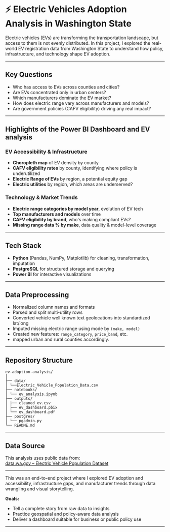 # ⚡ Electric Vehicles Adoption Analysis in Washington State

Electric vehicles (EVs) are transforming the transportation landscape, but access to them is not evenly distributed. In this project, I explored the real-world EV registration data from Washington State to understand how policy, infrastructure, and technology shape EV adoption.

---

## Key Questions

- Who has access to EVs across counties and cities?
- Are EVs concentrated only in urban centers?
- Which manufacturers dominate the EV market?
- How does electric range vary across manufacturers and models?
- Are government policies (CAFV eligibility) driving any real impact?

---

## Highlights of the Power BI Dashboard and EV analysis

### EV Accessibility & Infrastructure

- **Choropleth map** of EV density by county  
- **CAFV eligibility rates** by county, identifying where policy is underutilized  
- **Electric Range of EVs** by region, a potential equity gap  
- **Electric utilities** by region, which areas are underserved?

### Technology & Market Trends

- **Electric range categories by model year**, evolution of EV tech  
- **Top manufacturers and models** over time 
- **CAFV eligibility by brand**, who's making compliant EVs?  
- **Missing range data % by make**, data quality & model-level coverage

---

## Tech Stack

- **Python** (Pandas, NumPy, Matplotlib) for cleaning, transformation, imputation  
- **PostgreSQL** for structured storage and querying  
- **Power BI** for interactive visualizations  

---

## Data Preprocessing

- Normalized column names and formats  
- Parsed and split multi-utility rows  
- Converted vehicle well known text geolocations into standardized lat/long  
- Imputed missing electric range using mode by `(make, model)`  
- Created new features: `range_category`, `price_band`, etc.
- mapped urban and rural counties accordingly.

---

## Repository Structure

```
ev-adoption-analysis/
│
├── data/ 
│ └──Electric_Vehicle_Population_Data.csv
├── notebooks/ 
│ └── ev_analysis.ipynb
├── outputs/ 
│ ├── cleaned_ev.csv
│ ├── ev_dashboard.pbix 
│ └── ev_dashboard.pdf
├── postgres/ 
│ └── pgadmin.py
└── README.md
```


---

## Data Source

This analysis uses public data from:  
[data.wa.gov – Electric Vehicle Population Dataset](https://catalog.data.gov/dataset/electric-vehicle-population-data)

---

This was an end-to-end project where I explored EV adoption and accessibility, infrastructure gaps, and manufacturer trends through data wrangling and visual storytelling.

**Goals:**
- Tell a complete story from raw data to insights
- Practice geospatial and policy-aware data analysis
- Deliver a dashboard suitable for business or public policy use

---